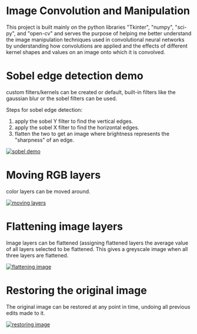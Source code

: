 # Image Convolution and Manipulation
This project is built mainly on the python libraries "Tkinter", "numpy", "sci-py", and "open-cv" and serves the purpose of helping me better understand the image manipulation techniques used in convolutional neural networks by understanding how convolutions are applied and the effects of different kernel shapes and values on an image onto which it is convolved.

# Sobel edge detection demo
custom filters/kernels can be created or default, built-in filters like the gaussian blur or the sobel filters can be used.

Steps for sobel edge detection:
1. apply the sobel Y filter to find the vertical edges.
2. apply the sobel X filter to find the horizontal edges.
3. flatten the two to get an image where brightness represents the "sharpness" of an edge.

[![sobel demo](https://user-images.githubusercontent.com/47716543/103279510-f68b1280-499b-11eb-96c9-ff25585a5065.png)](https://user-images.githubusercontent.com/47716543/103278314-33a1d580-4999-11eb-8214-d5eafd0e09ee.mp4 "Applying the sobel edge detection filters")

# Moving RGB layers
color layers can be moved around.

[![moving layers](https://user-images.githubusercontent.com/47716543/103279640-38b45400-499c-11eb-9578-3601945c6ddb.png)](https://user-images.githubusercontent.com/47716543/103278158-d1e16b80-4998-11eb-86b7-a09bf3b5e6fe.mp4 "RGB layers can be rearranged")

# Flattening image layers
Image layers can be flattened (assigning flattened layers the average value of all layers selected to be flattened. This gives a greyscale image when all three layers are flattened.

[![flattening image](https://user-images.githubusercontent.com/47716543/103279724-76b17800-499c-11eb-9885-48c391f5104f.png)](https://user-images.githubusercontent.com/47716543/103278069-9c3c8280-4998-11eb-81ec-08240e97e8e3.mp4 "image layers can be flattened, giving a greyscale image when all layers are flattened")

# Restoring the original image
The original image can be restored at any point in time, undoing all previous edits made to it.

[![restoring image](https://user-images.githubusercontent.com/47716543/103279791-a06a9f00-499c-11eb-815b-5f3fece797e0.png)](https://user-images.githubusercontent.com/47716543/103278208-f2112a80-4998-11eb-808e-312c7404bfc2.mp4 "The image can be restored to its original appearance at any time")

